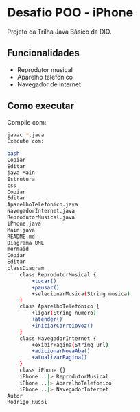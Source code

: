 # Desafio POO - iPhone

Projeto da Trilha Java Básico da DIO.

## Funcionalidades

- Reprodutor musical  
- Aparelho telefônico  
- Navegador de internet

## Como executar

Compile com:

```bash
javac *.java
Execute com:

bash
Copiar
Editar
java Main
Estrutura
css
Copiar
Editar
AparelhoTelefonico.java  
NavegadorInternet.java  
ReprodutorMusical.java  
iPhone.java  
Main.java  
README.md
Diagrama UML
mermaid
Copiar
Editar
classDiagram
    class ReprodutorMusical {
        +tocar()
        +pausar()
        +selecionarMusica(String musica)
    }
    class AparelhoTelefonico {
        +ligar(String numero)
        +atender()
        +iniciarCorreioVoz()
    }
    class NavegadorInternet {
        +exibirPagina(String url)
        +adicionarNovaAba()
        +atualizarPagina()
    }
    class iPhone {}
    iPhone ..|> ReprodutorMusical
    iPhone ..|> AparelhoTelefonico
    iPhone ..|> NavegadorInternet
Autor
Rodrigo Russi
